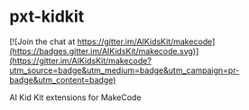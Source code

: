# pxt-kidkit

[![Join the chat at https://gitter.im/AIKidsKit/makecode](https://badges.gitter.im/AIKidsKit/makecode.svg)](https://gitter.im/AIKidsKit/makecode?utm_source=badge&utm_medium=badge&utm_campaign=pr-badge&utm_content=badge)

AI Kid Kit extensions for MakeCode
